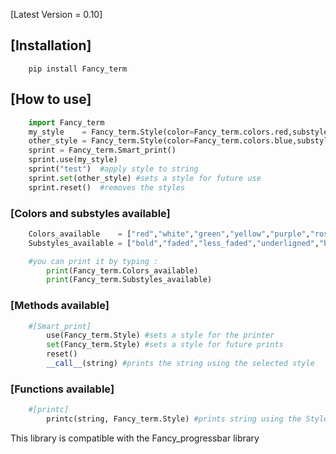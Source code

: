 [Latest Version = 0.10]

## [Installation]

```shell
	pip install Fancy_term
```

## [How to use]

```python
	import Fancy_term
	my_style    = Fancy_term.Style(color=Fancy_term.colors.red,substyle='bold,faded')
	other_style = Fancy_term.Style(color=Fancy_term.colors.blue,substyle='bold')
	sprint = Fancy_term.Smart_print()
	sprint.use(my_style)
	sprint("test")	#apply style to string
	sprint.set(other_style)	#sets a style for future use
	sprint.reset()	#removes the styles
```

### [Colors and substyles available]
```python
	Colors_available    = ["red","white","green","yellow","purple","rose","blue","reset"]
	Substyles_available = ["bold","faded","less_faded","underligned","blinking","background","normal"]

	#you can print it by typing :
	 	print(Fancy_term.Colors_available)
		print(Fancy_term.Substyles_available)

```
### [Methods available]


```python
	#[Smart_print]
		use(Fancy_term.Style) #sets a style for the printer
		set(Fancy_term.Style) #sets a style for future prints
		reset()
		__call__(string) #prints the string using the selected style
```
### [Functions available]
```python
	#[printc]
		printc(string, Fancy_term.Style) #prints string using the Style
```

This library is compatible with the Fancy_progressbar library
